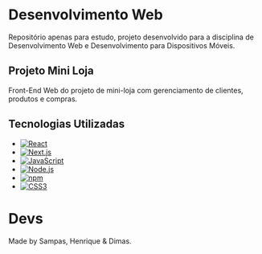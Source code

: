 # Desenvolvimento Web

Repositório apenas para estudo, projeto desenvolvido para a disciplina de Desenvolvimento Web e Desenvolvimento para Dispositivos Móveis. 

## Projeto Mini Loja

Front-End Web do projeto de mini-loja com gerenciamento de clientes, produtos e compras.

## Tecnologias Utilizadas

* [![React](https://img.shields.io/badge/React-19.0.0-blue?style=for-the-badge&logo=react)](https://reactjs.org/)
* [![Next.js](https://img.shields.io/badge/Next.js-15.0.4-blue?style=for-the-badge&logo=next.js)](https://nextjs.org/)
* [![JavaScript](https://img.shields.io/badge/JavaScript-#f2f2f2?style=for-the-badge&logo=javascript)](https://www.javascript.com/)
* [![Node.js](https://img.shields.io/badge/Node.js-22.12.0-green?style=for-the-badge&logo=node.js)](https://nodejs.org/)
* [![npm](https://img.shields.io/badge/npm-latest-blue?style=for-the-badge&logo=npm)](https://www.npmjs.com/)
* [![CSS3](https://img.shields.io/badge/CSS3-blue?style=for-the-badge&logo=css3)](https://developer.mozilla.org/en-US/docs/Web/CSS)

# Devs

Made by Sampas, Henrique & Dimas.
